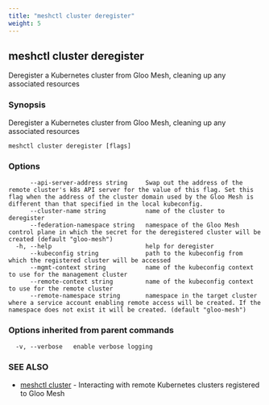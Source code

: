 ```yaml
---
title: "meshctl cluster deregister"
weight: 5
---
```

## meshctl cluster deregister

Deregister a Kubernetes cluster from Gloo Mesh, cleaning up any associated resources

### Synopsis

Deregister a Kubernetes cluster from Gloo Mesh, cleaning up any associated resources

```
meshctl cluster deregister [flags]
```

### Options

```
      --api-server-address string     Swap out the address of the remote cluster's k8s API server for the value of this flag. Set this flag when the address of the cluster domain used by the Gloo Mesh is different than that specified in the local kubeconfig.
      --cluster-name string           name of the cluster to deregister
      --federation-namespace string   namespace of the Gloo Mesh control plane in which the secret for the deregistered cluster will be created (default "gloo-mesh")
  -h, --help                          help for deregister
      --kubeconfig string             path to the kubeconfig from which the registered cluster will be accessed
      --mgmt-context string           name of the kubeconfig context to use for the management cluster
      --remote-context string         name of the kubeconfig context to use for the remote cluster
      --remote-namespace string       namespace in the target cluster where a service account enabling remote access will be created. If the namespace does not exist it will be created. (default "gloo-mesh")
```

### Options inherited from parent commands

```
  -v, --verbose   enable verbose logging
```

### SEE ALSO

* [meshctl cluster](../meshctl_cluster)	 - Interacting with remote Kubernetes clusters registered to Gloo Mesh

